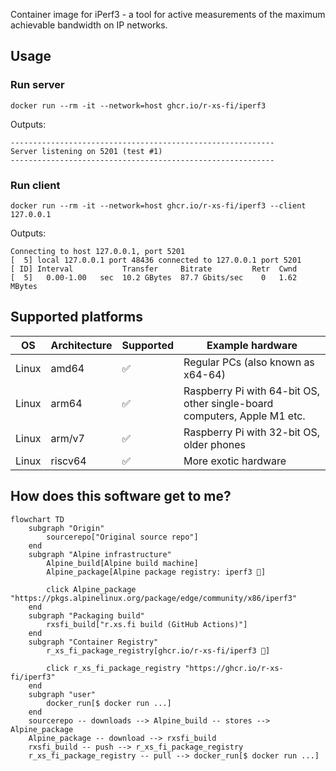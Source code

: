 Container image for iPerf3 - a tool for active measurements of the maximum achievable bandwidth on IP networks.

## Usage

### Run server

```shell
docker run --rm -it --network=host ghcr.io/r-xs-fi/iperf3 
```

Outputs:
```console
-----------------------------------------------------------
Server listening on 5201 (test #1)
-----------------------------------------------------------
```
### Run client

```shell
docker run --rm -it --network=host ghcr.io/r-xs-fi/iperf3 --client 127.0.0.1
```

Outputs:
```console
Connecting to host 127.0.0.1, port 5201
[  5] local 127.0.0.1 port 48436 connected to 127.0.0.1 port 5201
[ ID] Interval           Transfer     Bitrate         Retr  Cwnd
[  5]   0.00-1.00   sec  10.2 GBytes  87.7 Gbits/sec    0   1.62 MBytes
```

## Supported platforms


| OS    | Architecture  | Supported | Example hardware |
|-------|---------------|-----------|-------------|
| Linux | amd64 | ✅       | Regular PCs (also known as x64-64) |
| Linux | arm64 | ✅       | Raspberry Pi with 64-bit OS, other single-board computers, Apple M1 etc. |
| Linux | arm/v7 | ✅       | Raspberry Pi with 32-bit OS, older phones |
| Linux | riscv64 | ✅       | More exotic hardware |

## How does this software get to me?

```mermaid
flowchart TD
    subgraph "Origin"
        sourcerepo["Original source repo"]
    end
    subgraph "Alpine infrastructure"
        Alpine_build[Alpine build machine]
        Alpine_package[Alpine package registry: iperf3 🔗]

        click Alpine_package "https://pkgs.alpinelinux.org/package/edge/community/x86/iperf3"
    end
    subgraph "Packaging build"
        rxsfi_build["r.xs.fi build (GitHub Actions)"]
    end
    subgraph "Container Registry"
        r_xs_fi_package_registry[ghcr.io/r-xs-fi/iperf3 🔗]

        click r_xs_fi_package_registry "https://ghcr.io/r-xs-fi/iperf3"
    end
    subgraph "user"
        docker_run[$ docker run ...]
    end
    sourcerepo -- downloads --> Alpine_build -- stores --> Alpine_package
    Alpine_package -- download --> rxsfi_build
    rxsfi_build -- push --> r_xs_fi_package_registry
    r_xs_fi_package_registry -- pull --> docker_run[$ docker run ...]

```
